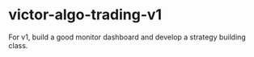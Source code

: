# victor-algo-trading-v1
 For v1, build a good monitor dashboard and develop a strategy building class.
